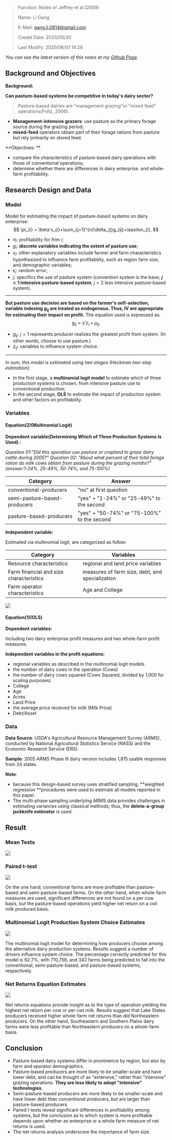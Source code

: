 > Function: Notes of  Jeffrey et al.(2009)
>
> Name: Li Gang
>
> E-Mail: gang.li.0814@gmail.com
>
> Create Date: 2020/05/30
>
> Last Modify: 2020/06/01 14:26

_You can see the latest version of this notes at my [Github Page](https://github.com/GangLi-0814/PyStaData/blob/master/Notes/Paper_Notes/Notes_Jeffrey_2009/Notes_Jeffrey_2009.md)_.

## Background and Objectives

**Background:**

**Can pasture-based systems be competitive in today's dairy sector?**

>Pasture-based dairies are "management grazing"or "mixed feed" operations(Foltz, 2006). 

- **Management-intensive grazers**: use pasture as the primary forage source during the grazing period;
- **mixed-feed** operators obtain part of their forage rations from pasture but rely primarily on stored feed. 

**Objectives: **

- compare the characteristics of pasture-based dairy operations with those of conventional operations;
- determine whether there are differences in dairy enterprise. and whole-farm profitability.

## Research Design and Data

### Model

Model for estimating the impact of pasture-based systems on dairy enterprise:
$$
\pi_{i} = \beta'x_{i}+\sum_{j=1}^{n}\delta_{j}g_{ij}+\epsilon_{i},
$$

- $\pi_{i}$: profitability for frim $i$;
- $g_i$: **discrete variables indicating the extent of pasture use**;
- $x_i$: other explanatory variables include farmer and farm characteristics hypothesized to influence farm profitability, such as region farm size, and demographic variables;
- $\epsilon_{i}$: random error;
- $j$: specifics the use of pasture system (convention system is the base; **$j=1$ intensive pasture-based system**; $j=2$ less intensive pasture-based system).

---

**But pasture use decision are based on the farmer's self-selection, variable indexing $g_{ij}$ are treated as endogenous. Thus, IV are appropriate for estimating their impact on profit.** The equation used is expressed as:
$$
g_{ij}=\gamma'z_{i}+\mu_{ij},
$$

- $g_{ij}$: $j=1$ represents producer realizes the greatest profit from system. (In other words, choose to use pasture.)
- $z_{ij}$: variables to influence system choice. 

---

*In sum, this model is estimated using two stages (Heckman two-step estimation)*:

- In the first stage, a **multinomial logit model** to estimate which of three production systems is chosen, from intensive pasture use to conventional production;
- In the second stage, **OLS** to estimate the impact of production system and other factors on profitability.

### Variables

#### Equation(2)(Multinomial Logit)

**Dependent variable(Determining Which of Three Production Systems Is Used) :**

*Question 01:"Did this operation use pasture or cropland to graze dairy cattle during 2005?"*
*Question 02: "About what percent of their total forage ration do milk cows obtain from pasture during the grazing months?"(answer:1-24%, 25-49%, 50-74%, and 75-100%)*

| Category | Answer |
| ---------------- | ------ |
|conventional-producers|"no" at first question|
|semi-pasture-based-producers|"yes" + "1-24%" or "25-49%" to the second|
|pasture-based-producers|"yes" + "50-74%" or "75-100%" to the second|

**Independent variable:**

Estimated via multinomial logit, are categorized as follow:

| Category              | Variables                         |
| ------------------------ | --------------------------------- |
| Resource characteristics | regional and land price variables |
|Farm financial and size characteristics|measures of farm size, debt, and specialization|
|Farm operator characteristics|Age and College|

![](./images/1.png)

#### Equation(1)(OLS)

**Dependent variables:**

Including two dairy enterprise profit measures and two whole-farm profit measures.

**Independent variables in the profit equations**:
- regional variables as described in the multinomial logit models
- the number of dairy cows in the operation (Cows)
- the number of dairy cows squared (Cows Squared, divided by 1,000 for scaling purposes)
- College
- Age
- Acres
- Land Price
- the average price received for milk (Milk Price)
- Debt/Asset

### Data

**Data Source**: USDA's Agricultural Resource Management Survey (ARMS), conducted by National Agricultural Statistics Service (NASS) and the Economic Research Service (ERS).

**Sample**: 2005 ARMS Phase III dairy version includes 1,815 usable responses from 24 states.

**Note**: 

- because this design-based survey uses stratified sampling, **weighted regression **procedures were used to estimate all models reported in this paper.
- The multi-phase sampling underlying ARMS data provides challenges in estimating variances using classical methods; thus, the **delete-a-group jackknife estimator** is used.

## Result

###	Mean Tests

![](./images/2.png)

### Paired t-test

![](./images/3.png)

On the one hand, conventional farms are more profitable than pasture-based and semi-pasture-based farms. On the other hand, when whole-farm measures are used, significant differences are not found on a per cow basis, but the pasture-based operations yield higher net return on a cwt milk produced basis.

### Multinomial Logit Production System Choice Estimates

![](./images/4.png)

The multinomial logit model for determining how producers choose among the alternative dairy production systems. Results suggest a number of drivers influence system choice. The percentage correctly predicted for this model is 62.7%, with 710,756, and 342 farms being predicted to fall into the conventional, semi-pasture-based, and pasture-based systems, respectively.

### Net Returns Equation Estimates

![](./images/5.png)

Net returns equations provide insight as to the type of operation yielding the highest net return per cow or per cwt milk. Results suggest that Lake States producers received higher whole-farm net returns than did Northeastern producers. On the other hand, Southeastern and Southern Plains dairy farms were less profitable than Northeastern producers on a whole-farm basis.

## Conclusion

- Pasture-based dairy systems differ in prominence by region, but also by farm and operator demographics.
- Pasture-based producers are more likely to be smaller-scale and have lower debt, and can be thought of as "extensive," rather than "intensive" grazing operations. **They are less likely to adopt "intensive" technologies.**
- Semi-pasture-based producers are more likely to be smaller-scale and have lower debt than conventional producers, but are larger than pasture-based producers.
- Paired I-tests reveal significant differences in profitability among systems, but the conclusion as to which system is more profitable depends upon whether an enterprise or a whole farm measure of net returns is used.
- The net returns analysis underscore the importance of farm size.